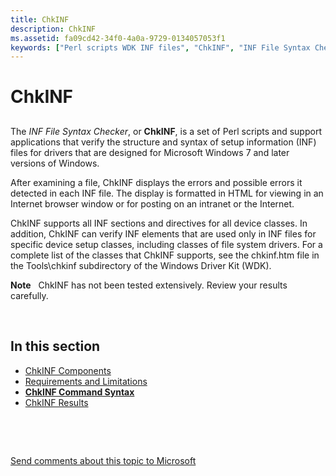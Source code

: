 ```yaml
---
title: ChkINF
description: ChkINF
ms.assetid: fa09cd42-34f0-4a0a-9729-0134057053f1
keywords: ["Perl scripts WDK INF files", "ChkINF", "INF File Syntax Checker WDK", "INF files WDK , syntax checker", "syntax checker WDK INF files", "verifying INF files", "checking INF files", "scripts WDK ChkINF"]
---
```


# ChkINF


## <span id="ddk_chkinf_tools"></span><span id="DDK_CHKINF_TOOLS"></span>


The *INF File Syntax Checker*, or **ChkINF**, is a set of Perl scripts and support applications that verify the structure and syntax of setup information (INF) files for drivers that are designed for Microsoft Windows 7 and later versions of Windows.

After examining a file, ChkINF displays the errors and possible errors it detected in each INF file. The display is formatted in HTML for viewing in an Internet browser window or for posting on an intranet or the Internet.

ChkINF supports all INF sections and directives for all device classes. In addition, ChkINF can verify INF elements that are used only in INF files for specific device setup classes, including classes of file system drivers. For a complete list of the classes that ChkINF supports, see the chkinf.htm file in the Tools\\chkinf subdirectory of the Windows Driver Kit (WDK).

**Note**   ChkINF has not been tested extensively. Review your results carefully.

 

## <span id="in_this_section"></span>In this section


-   [ChkINF Components](chkinf-components.md)
-   [Requirements and Limitations](requirements-and-limitations.md)
-   [**ChkINF Command Syntax**](chkinf-command-syntax.md)
-   [ChkINF Results](chkinf-results.md)

 

 

[Send comments about this topic to Microsoft](mailto:wsddocfb@microsoft.com?subject=Documentation%20feedback%20[devtest\devtest]:%20ChkINF%20%20RELEASE:%20%2811/17/2016%29&body=%0A%0APRIVACY%20STATEMENT%0A%0AWe%20use%20your%20feedback%20to%20improve%20the%20documentation.%20We%20don't%20use%20your%20email%20address%20for%20any%20other%20purpose,%20and%20we'll%20remove%20your%20email%20address%20from%20our%20system%20after%20the%20issue%20that%20you're%20reporting%20is%20fixed.%20While%20we're%20working%20to%20fix%20this%20issue,%20we%20might%20send%20you%20an%20email%20message%20to%20ask%20for%20more%20info.%20Later,%20we%20might%20also%20send%20you%20an%20email%20message%20to%20let%20you%20know%20that%20we've%20addressed%20your%20feedback.%0A%0AFor%20more%20info%20about%20Microsoft's%20privacy%20policy,%20see%20http://privacy.microsoft.com/default.aspx. "Send comments about this topic to Microsoft")




